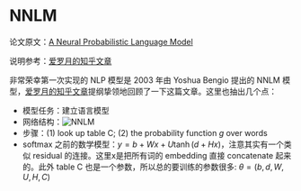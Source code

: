 # NNLM

论文原文：[A Neural Probabilistic Language Model](https://www.jmlr.org/papers/volume3/bengio03a/bengio03a.pdf)

说明参考：[爱罗月的知乎文章](https://zhuanlan.zhihu.com/p/81392113)

非常荣幸第一次实现的 NLP 模型是 2003 年由 Yoshua Bengio 提出的 NNLM 模型，[爱罗月的知乎文章](https://zhuanlan.zhihu.com/p/81392113)提纲挚领地回顾了一下这篇文章。这里也抽出几个点：

- 模型任务：建立语言模型
- 网络结构：![NNLM](https://pic4.zhimg.com/80/v2-62b7f5d9d363a9bd2ec9aacf55d1d8a3_1440w.jpg)
- 步骤：(1) look up table C; (2) the probability function $g$ over words
- softmax 之前的数学模型：$y = b + Wx + U\tanh(d+Hx)$，注意其实有一个类似 residual 的连接。这里x是把所有词的 embedding 直接 concatenate 起来的。此外 table C 也是一个参数，所以总的要训练的参数很多: $\theta = (b, d, W, U, H, C)$